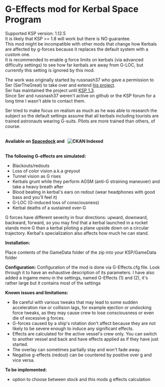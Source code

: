 # G-Effects mod for Kerbal Space Program

Supported KSP version: 1.12.5 <br/>
It is likely that KSP >= 1.8 will work but there is NO guarantee.<br/>
This mod might be incompatible with other mods that change how Kerbals are affected by g-forces because it replaces the default system with a custom one.<br/>
It is recommended to enable g force limits on kerbals (via advanced difficulty settings) to see how far kerbals are away from G-LOC, but currently this setting is ignored by this mod.

The work was originally started by russnash37 who gave a permission to Ser (SerTheGreat) to take over and extend [his project](https://forum.kerbalspaceprogram.com/topic/95579-plugin-090-wip-g-force-v004-alpha-experience-the-effects-of-g-forces-on-your-kerbals).<br/>
Ser has maintained the project until [KSP 1.3](https://forum.kerbalspaceprogram.com/topic/113341-130-122-g-effects-blackouts-redouts-g-locs-v042-2017-jun-25/).<br/>
Since Ser and russnash37 weren't active on github or the KSP forum for a long time I wasn't able to contact them.

Ser tried to make focus on realism as much as he was able to research the subject so the default settings assume that all kerbals including tourists are trained astronauts wearing G-suits.
Pilots are more trained than others, of course.<br><br>

**Available on [Spacedock](https://spacedock.info/mod/3612/G-EFFECTS-REAFFECTED#info) and &nbsp;&nbsp;![CKAN Indexed](https://img.shields.io/badge/CKAN-Indexed-green.svg)**<br><br>


**The following G-effects are simulated:**
* Blackouts/redouts
* Loss of color vision a.k.a greyout
* Tunnel vision as G rises
* Kerbals grunt while they perform AGSM (anti-G straining maneuver) and take a heavy breath after
* Blood beating in kerbal's ears on redout (wear headphones with good bass and you'll feel it)
* G-LOC (G-induced loss of consciousness)
* Kerbal deaths of a sustained over-G
 
G forces have different severity in four directions: upward, downward, backward, forward, so you may find that a kerbal launched in a rocket stands more G than
a kerbal piloting a plane upside down on a circular trajectory.
Kerbal's specialization also affects how much he can stand.

**Installation:**

Place contents of the GameData folder of the zip into your KSP/GameData folder

**Configuration:**
Configuration of the mod is done via G-Effects.cfg file. Look through it to have an exhaustive description of its parameters.
I have also added a ingame menu in the settings, named G-Effects (1) and (2), it's rather large but it contains most of the settings<br/>

**Known issues and limitations:**
- Be careful with various tweaks that may lead to some sudden acceleration rise or collision lags, for example ejection or undocking force tweaks, as they may cause crew to lose consciousness or even die of excessive g forces.
- G-forces caused by a ship's rotation don't affect because they are not likely to be severe enough to induce any significant effects.
- Effects are calculated for the active vessel's crew only. You can switch to another vessel and back and have effects applied as if they have just started.
- The overlay can sometimes partially stay and won't fade away.
- Negative g-effects (redout) can be countered by positive over g and vice versa.
  
**To be implemented:**
- option to choose between stock and this mods g effects calculation
